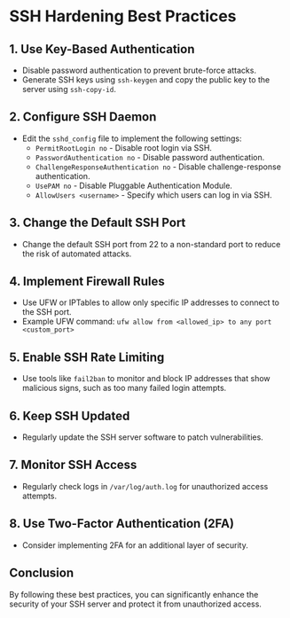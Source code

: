 # SSH Hardening Best Practices

## 1. Use Key-Based Authentication
- Disable password authentication to prevent brute-force attacks.
- Generate SSH keys using `ssh-keygen` and copy the public key to the server using `ssh-copy-id`.

## 2. Configure SSH Daemon
- Edit the `sshd_config` file to implement the following settings:
  - `PermitRootLogin no` - Disable root login via SSH.
  - `PasswordAuthentication no` - Disable password authentication.
  - `ChallengeResponseAuthentication no` - Disable challenge-response authentication.
  - `UsePAM no` - Disable Pluggable Authentication Module.
  - `AllowUsers <username>` - Specify which users can log in via SSH.

## 3. Change the Default SSH Port
- Change the default SSH port from 22 to a non-standard port to reduce the risk of automated attacks.

## 4. Implement Firewall Rules
- Use UFW or IPTables to allow only specific IP addresses to connect to the SSH port.
- Example UFW command: `ufw allow from <allowed_ip> to any port <custom_port>`

## 5. Enable SSH Rate Limiting
- Use tools like `fail2ban` to monitor and block IP addresses that show malicious signs, such as too many failed login attempts.

## 6. Keep SSH Updated
- Regularly update the SSH server software to patch vulnerabilities.

## 7. Monitor SSH Access
- Regularly check logs in `/var/log/auth.log` for unauthorized access attempts.

## 8. Use Two-Factor Authentication (2FA)
- Consider implementing 2FA for an additional layer of security.

## Conclusion
By following these best practices, you can significantly enhance the security of your SSH server and protect it from unauthorized access.